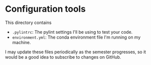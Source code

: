 # Configuration tools

This directory contains
- ``.pylintrc``: The pylint settings I'll be using to test your code.
- ``environment.yml``: The conda environment file I'm running on my machine.

I may update these files periodically as the semester progresses, so it would be a good idea to subscribe to changes on GitHub.